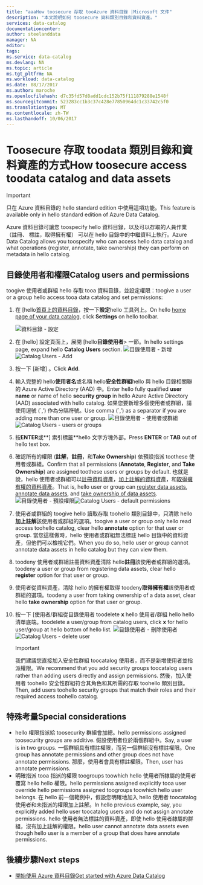 ```yaml
---
title: "aaaHow toosecure 存取 tooAzure 資料目錄 |Microsoft 文件"
description: "本文說明如何 toosecure 資料類別目錄和資料資產。"
services: data-catalog
documentationcenter: 
author: steelanddata
manager: NA
editor: 
tags: 
ms.service: data-catalog
ms.devlang: NA
ms.topic: article
ms.tgt_pltfrm: NA
ms.workload: data-catalog
ms.date: 08/17/2017
ms.author: maroche
ms.openlocfilehash: d7c35fd57d8add1cdc152b75f111879288e1548f
ms.sourcegitcommit: 523283cc1b3c37c428e77850964dc1c33742c5f0
ms.translationtype: MT
ms.contentlocale: zh-TW
ms.lasthandoff: 10/06/2017
---
```

# <a name="how-toosecure-access-toodata-catalog-and-data-assets"></a><span data-ttu-id="ec1f7-103">Toosecure 存取 toodata 類別目錄和資料資產的方式</span><span class="sxs-lookup"><span data-stu-id="ec1f7-103">How toosecure access toodata catalog and data assets</span></span>
> [!IMPORTANT]
> <span data-ttu-id="ec1f7-104">只在 Azure 資料目錄的 hello standard edition 中使用這項功能。</span><span class="sxs-lookup"><span data-stu-id="ec1f7-104">This feature is available only in hello standard edition of Azure Data Catalog.</span></span>

<span data-ttu-id="ec1f7-105">Azure 資料目錄可讓您 toospecify hello 資料目錄，以及可以存取的人員作業 （註冊、 標註，取得擁有權） 可以在 hello 目錄中的中繼資料上執行。</span><span class="sxs-lookup"><span data-stu-id="ec1f7-105">Azure Data Catalog allows you toospecify who can access hello data catalog and what operations (register, annotate, take ownership) they can perform on metadata in hello catalog.</span></span> 

## <a name="catalog-users-and-permissions"></a><span data-ttu-id="ec1f7-106">目錄使用者和權限</span><span class="sxs-lookup"><span data-stu-id="ec1f7-106">Catalog users and permissions</span></span>
<span data-ttu-id="ec1f7-107">toogive 使用者或群組 hello 存取 tooa 資料目錄，並設定權限：</span><span class="sxs-lookup"><span data-stu-id="ec1f7-107">toogive a user or a group hello access tooa data catalog and set permissions:</span></span>

1. <span data-ttu-id="ec1f7-108">在 [hello[首頁上的資料目錄](http://www.azuredatacatalog.com)，按一下**設定**hello 工具列上。</span><span class="sxs-lookup"><span data-stu-id="ec1f7-108">On hello [home page of your data catalog](http://www.azuredatacatalog.com),  click **Settings** on hello toolbar.</span></span>

    ![資料目錄 - 設定](media/data-catalog-how-to-secure-catalog/data-catalog-settings.png)
2. <span data-ttu-id="ec1f7-110">在 [hello] 設定頁面上，展開 [hello**目錄使用者**> 一節。</span><span class="sxs-lookup"><span data-stu-id="ec1f7-110">In hello settings page, expand hello **Catalog Users** section.</span></span>
    <span data-ttu-id="ec1f7-111">![目錄使用者 - 新增](media/data-catalog-how-to-secure-catalog/data-catalog-add-button.png)</span><span class="sxs-lookup"><span data-stu-id="ec1f7-111">![Catalog Users - Add](media/data-catalog-how-to-secure-catalog/data-catalog-add-button.png)</span></span>
3. <span data-ttu-id="ec1f7-112">按一下 [新增] 。</span><span class="sxs-lookup"><span data-stu-id="ec1f7-112">Click **Add**.</span></span>
4. <span data-ttu-id="ec1f7-113">輸入完整的 hello**使用者名**或名稱 hello**安全性群組**hello 與 hello 目錄相關聯的 Azure Active Directory (AAD) 中。</span><span class="sxs-lookup"><span data-stu-id="ec1f7-113">Enter hello fully qualified **user name** or name of hello **security group** in hello Azure Active Directory (AAD) associated with hello catalog.</span></span> <span data-ttu-id="ec1f7-114">如果您要新增多個使用者或群組，請使用逗號 (\`,’) 作為分隔符號。</span><span class="sxs-lookup"><span data-stu-id="ec1f7-114">Use comma (\`,’) as a separator if you are adding more than one user or group.</span></span>
    <span data-ttu-id="ec1f7-115">![目錄使用者 - 使用者或群組](media/data-catalog-how-to-secure-catalog/data-catalog-users-groups.png)</span><span class="sxs-lookup"><span data-stu-id="ec1f7-115">![Catalog Users - users or groups](media/data-catalog-how-to-secure-catalog/data-catalog-users-groups.png)</span></span>
5. <span data-ttu-id="ec1f7-116">按**ENTER**或**] 索引標籤**hello 文字方塊外部。</span><span class="sxs-lookup"><span data-stu-id="ec1f7-116">Press **ENTER** or **TAB** out of hello text box.</span></span> 
6.  <span data-ttu-id="ec1f7-117">確認所有的權限 (**註解**，**註冊**，和**Take Ownership**) 依預設指派 toothese 使用者或群組。</span><span class="sxs-lookup"><span data-stu-id="ec1f7-117">Confirm that all permissions (**Annotate**, **Register**, and **Take Ownership**) are assigned toothese users or groups by default.</span></span> <span data-ttu-id="ec1f7-118">也就是說，hello 使用者或群組可以[註冊資料資產]( data-catalog-how-to-register.md)，[加上註解的資料資產]( data-catalog-how-to-annotate.md)，和[取得擁有權的資料資產]( data-catalog-how-to-manage.md)。</span><span class="sxs-lookup"><span data-stu-id="ec1f7-118">That is, hello user or group can [register data assets]( data-catalog-how-to-register.md), [annotate data assets]( data-catalog-how-to-annotate.md), and [take ownership of data assets]( data-catalog-how-to-manage.md).</span></span> 
    <span data-ttu-id="ec1f7-119">![目錄使用者 - 預設權限](media/data-catalog-how-to-secure-catalog/data-catalog-default-permissions.png)</span><span class="sxs-lookup"><span data-stu-id="ec1f7-119">![Catalog Users - default permissions](media/data-catalog-how-to-secure-catalog/data-catalog-default-permissions.png)</span></span>
7.  <span data-ttu-id="ec1f7-120">使用者或群組的 toogive hello 讀取存取 toohello 類別目錄中，只清除 hello**加上註解**該使用者或群組的選項。</span><span class="sxs-lookup"><span data-stu-id="ec1f7-120">toogive a user or group only hello read access toohello catalog, clear hello **annotate** option for that user or group.</span></span> <span data-ttu-id="ec1f7-121">當您這樣做時，hello 使用者或群組無法標註 hello 目錄中的資料資產，但他們可以檢視它們。</span><span class="sxs-lookup"><span data-stu-id="ec1f7-121">When you do so, hello user or group cannot annotate data assets in hello catalog but they can view them.</span></span> 
8.  <span data-ttu-id="ec1f7-122">toodeny 使用者或群組註冊資料資產清除 hello**註冊**該使用者或群組的選項。</span><span class="sxs-lookup"><span data-stu-id="ec1f7-122">toodeny a user or group from registering data assets, clear hello **register** option for that user or group.</span></span>
9.  <span data-ttu-id="ec1f7-123">使用者從資料資產，清除 hello 的擁有權取得 toodeny**取得擁有權**該使用者或群組的選項。</span><span class="sxs-lookup"><span data-stu-id="ec1f7-123">toodeny a user from taking ownership of a data asset, clear hello **take ownership** option for that user or group.</span></span> 
10. <span data-ttu-id="ec1f7-124">按一下 [使用者/群組從目錄使用者 toodelete **x** hello 使用者/群組 hello hello 清單底端。</span><span class="sxs-lookup"><span data-stu-id="ec1f7-124">toodelete a user/group from catalog users, click **x** for hello user/group at hello bottom of hello list.</span></span> 
    <span data-ttu-id="ec1f7-125">![目錄使用者 - 刪除使用者](media/data-catalog-how-to-secure-catalog/data-catalog-delete-user.png)</span><span class="sxs-lookup"><span data-stu-id="ec1f7-125">![Catalog Users - delete user](media/data-catalog-how-to-secure-catalog/data-catalog-delete-user.png)</span></span>

    > [!IMPORTANT]
    > <span data-ttu-id="ec1f7-126">我們建議您直接加入安全性群組 toocatalog 使用者，而不是新增使用者並指派權限。</span><span class="sxs-lookup"><span data-stu-id="ec1f7-126">We recommend that you add security groups toocatalog users rather than adding users directly and assign permissions.</span></span> <span data-ttu-id="ec1f7-127">然後，加入使用者 toohello 安全性群組符合其角色和其所需的存取 toohello 類別目錄。</span><span class="sxs-lookup"><span data-stu-id="ec1f7-127">Then, add users toohello security groups that match their roles and their required access toohello catalog.</span></span>

## <a name="special-considerations"></a><span data-ttu-id="ec1f7-128">特殊考量</span><span class="sxs-lookup"><span data-stu-id="ec1f7-128">Special considerations</span></span>

- <span data-ttu-id="ec1f7-129">hello 權限指派給 toosecurity 群組會加總。</span><span class="sxs-lookup"><span data-stu-id="ec1f7-129">hello permissions assigned toosecurity groups are additive.</span></span> <span data-ttu-id="ec1f7-130">假設使用者位於兩個群組中。</span><span class="sxs-lookup"><span data-stu-id="ec1f7-130">Say, a user is in two groups.</span></span> <span data-ttu-id="ec1f7-131">一個群組具有標註權限，而另一個群組沒有標註權限。</span><span class="sxs-lookup"><span data-stu-id="ec1f7-131">One group has annotate permissions and other group does not have annotate permissions.</span></span> <span data-ttu-id="ec1f7-132">那麼，使用者會具有標註權限。</span><span class="sxs-lookup"><span data-stu-id="ec1f7-132">Then, user has annotate permissions.</span></span> 
- <span data-ttu-id="ec1f7-133">明確指派 tooa 指派的權限 toogroups toowhich hello 使用者所隸屬的使用者覆寫 hello hello 權限。</span><span class="sxs-lookup"><span data-stu-id="ec1f7-133">hello permissions assigned explicitly tooa user override hello permissions assigned toogroups toowhich hello user belongs.</span></span> <span data-ttu-id="ec1f7-134">在 hello 前一個範例中，假設您明確地加入 hello 使用者 toocatalog 使用者和未指派的權限加上註解。</span><span class="sxs-lookup"><span data-stu-id="ec1f7-134">In hello previous example, say, you explicitly added hello user toocatalog users and do not assign annotate permissions.</span></span> <span data-ttu-id="ec1f7-135">hello 使用者無法標註的資料資產，即使 hello 使用者隸屬的群組，沒有加上註解的權限。</span><span class="sxs-lookup"><span data-stu-id="ec1f7-135">hello user cannot annotate data assets even though hello user is a member of a group that does have annotate permissions.</span></span>

## <a name="next-steps"></a><span data-ttu-id="ec1f7-136">後續步驟</span><span class="sxs-lookup"><span data-stu-id="ec1f7-136">Next steps</span></span>
- [<span data-ttu-id="ec1f7-137">開始使用 Azure 資料目錄</span><span class="sxs-lookup"><span data-stu-id="ec1f7-137">Get started with Azure Data Catalog</span></span>](data-catalog-get-started.md)


